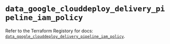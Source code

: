 # `data_google_clouddeploy_delivery_pipeline_iam_policy`

Refer to the Terraform Registory for docs: [`data_google_clouddeploy_delivery_pipeline_iam_policy`](https://registry.terraform.io/providers/hashicorp/google-beta/5.21.0/docs/data-sources/google_clouddeploy_delivery_pipeline_iam_policy).

